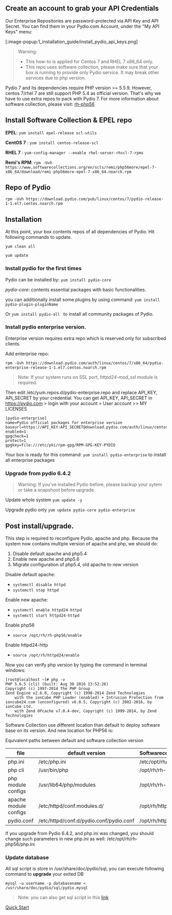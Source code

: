 ## Create an account to grab your API Credentials

Our Enterprise Repositories are password-protected via API Key and API Secret. You can find them in your Pydio.com Account, under the "My API Keys" menu:

[:image-popup:1_installation_guide/install_pydio_api_keys.png]


> Warning:
> - This how-to is applied for Centos 7 and RHEL 7 x86_64 only.
> - This repo uses software collection, please make sure that your box is running to provide only Pydio service. It may break other services due to php version.

Pydio 7 and its dependencies require PHP version >= 5.5.9. However, centos 7/rhel 7 are still support PHP 5.4 as official version. That's why we have to use extra repos to pack with Pydio 7. For more information about software collection, please visit: [rh-php56](https://www.softwarecollections.org/en/scls/rhscl/rh-php56/)

## Install Software Collection & EPEL repo

**EPEL**: `yum install epel-release scl-utils`

**CentOS 7** : `yum install centos-release-scl`

**RHEL 7** : `yum-config-manager --enable rhel-server-rhscl-7-rpms`

**Remi's RPM**: `rpm -Uvh https://www.softwarecollections.org/en/scls/remi/php56more/epel-7-x86_64/download/remi-php56more-epel-7-x86_64.noarch.rpm `

## Repo of Pydio

`rpm -Uvh https://download.pydio.com/pub/linux/centos/7/pydio-release-1-1.el7.centos.noarch.rpm`

## Installation

At this point, your box contents repos of all dependencies of Pydio. Hit following commands to update.

`yum clean all`

`yum update`

### Install pydio for the first times

Pydio can be installed by: `yum install pydio-core`

*pydio-core*: contents essential packages with basic functionalities.

you can additionally install some plugins by using command: `yum install pydio-plugin-pluginName`

Or `yum install pydio-all ` to install all community packages of Pydio.

### Install pydio enterprise version.

Enterprise version requires extra repo which is reserved only for subscribed clients.

Add enterprise repo:

`rpm -Uvh https://download.pydio.com/auth/linux/centos/7/x86_64/pydio-enterprise-release-1-1.el7.centos.noarch.rpm`

> Note: If your system runs on SSL port, *httpd24-mod_ssl* module is required.

Then edit /etc/yum.repos.d/pydio-enterprise.repo and replace API_KEY, API_SECRET by your credential.
You can get API_KEY, API_SECRET in https://pydio.com > login with your account > User account >> MY LICENSES

```
[pydio-enterprise]
name=Pydio official packages for enterprise version
baseurl=https://API_KEY:API_SECRET@download.pydio.com/auth/linux/centos/7/x86_64
enabled=1
gpgcheck=1
protect=1
gpgkey=file:///etc/pki/rpm-gpg/RPM-GPG-KEY-PYDIO
```

Your box is ready for this command: `yum install pydio-enterprise` to install all enterprise packages

### Upgrade from pydio 6.4.2

> Warning: If you've installed Pydio before, please backup your sytem or take a snapshoot before upgrade.

Update whole system
`yum update -y`

Upgrade pydio only
`yum update pydio-core pydio-enterprise`

## Post install/upgrade.

This step is required to reconfigure Pydio, apache and php. Because the system now contains multiple version of apache and php, we should
do:

1. Disable default apache and php5.4
2. Enable new apache and php5.6
3. Migrate configuration of php5.4, old apache to new version

Disable default apache:

- `systemctl disable httpd`
- `systemctl stop httpd`

Enable new apache:

- `systemctl enable httpd24-httpd`
- `systemctl start httpd24-httpd`

Enable php56

- `source /opt/rh/rh-php56/enable`

Enable httpd24-http

- `source /opt/rh/httpd24/enable`

Now you can verify php version by typing the command in terminal windows:

```
[root@localhost ~]# php -v
PHP 5.6.5 (cli) (built: Aug 30 2016 13:52:26)
Copyright (c) 1997-2014 The PHP Group
Zend Engine v2.6.0, Copyright (c) 1998-2014 Zend Technologies
    with the ionCube PHP Loader (enabled) + Intrusion Protection from ioncube24.com (unconfigured) v6.0.5, Copyright (c) 2002-2016, by ionCube Ltd.
    with Zend OPcache v7.0.4-dev, Copyright (c) 1999-2014, by Zend Technologies
```

Software Collection use different location than default to deploy software base on its version. And new location for PHP56 is:

Equivalent paths between default and software collection version


|file| default version   |      Softwarecollection version      |
|-|----------|:-------------|
|php.ini| /etc/php.ini |  /etc/opt/rh/rh-php56/php.ini |
|php cli| /usr/bin/php |    /opt/rh/rh-php56/root/usr/bin/php   |
|php module configs| /usr/lib64/php/modules | /opt/rh/rh-php56/root/usr/lib64/php/modules |
|apache module configs| /etc/httpd/conf.modules.d/ | /opt/rh/httpd24/root/etc/httpd/conf.modules.d/ |
|pydio.conf| /etc/httpd/conf.d/pydio.conf/pydio.conf | /opt/rh/httpd24/root/etc/httpd/conf.d/pydio.conf/pydio.conf |


If you upgrade from Pydio 6.4.2, and php.ini was changed, you should change such parameters in new php.ini as well: /etc/opt/rh/rh-php56/php.ini



### Update database

All sql script is store in /usr/share/doc/pydio/sql, you can execute following command to **upgrade** your exited DB

`mysql -u username -p databasename < /usr/share/doc/pydio/sql/pydio.mysql`

> Note: you can also get sql script in this [link](https://github.com/pydio/pydio-core/blob/develop/dist/php/7.0.0.mysql)


[Quick Start](http://pydio.com/en/docs/v7-enterprise/quick-start)

